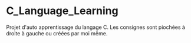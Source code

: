 # C_Language_Learning

Projet d'auto apprentissage du langage C.
Les consignes sont piochées à droite à gauche ou créées par moi même.
